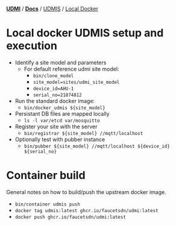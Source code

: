 [**UDMI**](../../) / [**Docs**](../) / [UDMIS](.) / [Local Docker](#)

# Local docker UDMIS setup and execution

* Identify a site model and parameters
  * For default reference udmi site model:
    * `bin/clone_model`
    * `site_model=sites/udmi_site_model`
    * `device_id=AHU-1`
    * `serial_no=21874812`
* Run the standard docker image:
  * `bin/docker_udmis ${site_model}`
* Persistant DB files are mapped locally
  * `ls -l var/etcd var/mosquitto`
* Register your site with the server
  * `bin/registrar ${site_model} //mqtt/localhost`
* Optionally test with pubber instance
  * `bin/pubber ${site_model} //mqtt/localhost ${device_id} ${serial_no}`

# Container build

General notes on how to build/push the upstream docker image.

* `bin/container udmis push`
* `docker tag udmis:latest ghcr.io/faucetsdn/udmi:latest`
* `docker push ghcr.io/faucetsdn/udmi:latest`
